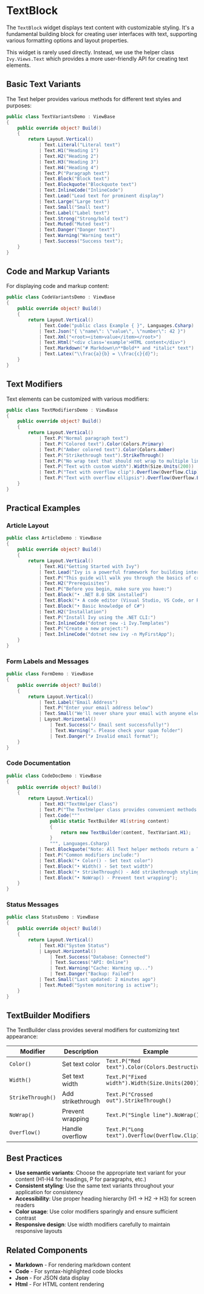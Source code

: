 # TextBlock

The `TextBlock` widget displays text content with customizable styling. It's a fundamental building block for creating user interfaces with text, supporting various formatting options and layout properties.

This widget is rarely used directly. Instead, we use the helper class `Ivy.Views.Text` which provides a more user-friendly API for creating text elements.

## Basic Text Variants

The Text helper provides various methods for different text styles and purposes:

```csharp demo-below ivy-bg
public class TextVariantsDemo : ViewBase
{   
    public override object? Build()
    {
        return Layout.Vertical()
            | Text.Literal("Literal text")
            | Text.H1("Heading 1")
            | Text.H2("Heading 2") 
            | Text.H3("Heading 3")
            | Text.H4("Heading 4")
            | Text.P("Paragraph text")
            | Text.Block("Block text")
            | Text.Blockquote("Blockquote text")
            | Text.InlineCode("InlineCode")
            | Text.Lead("Lead text for prominent display")
            | Text.Large("Large text")
            | Text.Small("Small text")
            | Text.Label("Label text")
            | Text.Strong("Strong/bold text")
            | Text.Muted("Muted text")
            | Text.Danger("Danger text")
            | Text.Warning("Warning text")
            | Text.Success("Success text");
    }
}
```

## Code and Markup Variants

For displaying code and markup content:

```csharp demo-tabs ivy-bg
public class CodeVariantsDemo : ViewBase
{   
    public override object? Build()
    {
        return Layout.Vertical()
            | Text.Code("public class Example { }", Languages.Csharp)
            | Text.Json("{ \"name\": \"value\", \"number\": 42 }")
            | Text.Xml("<root><item>value</item></root>")
            | Text.Html("<div class='example'>HTML content</div>")
            | Text.Markdown("# Markdown\n**Bold** and *italic* text")
            | Text.Latex("\\frac{a}{b} = \\frac{c}{d}");
    }
}
```

## Text Modifiers

Text elements can be customized with various modifiers:

```csharp demo-tabs ivy-bg
public class TextModifiersDemo : ViewBase
{   
    public override object? Build()
    {
        return Layout.Vertical()
            | Text.P("Normal paragraph text")
            | Text.P("Colored text").Color(Colors.Primary)
            | Text.P("Amber colored text").Color(Colors.Amber)
            | Text.P("Strikethrough text").StrikeThrough()
            | Text.P("No wrap text that should not wrap to multiple lines").NoWrap()
            | Text.P("Text with custom width").Width(Size.Units(200))
            | Text.P("Text with overflow clip").Overflow(Overflow.Clip).Width(Size.Units(100))
            | Text.P("Text with overflow ellipsis").Overflow(Overflow.Ellipsis).Width(Size.Units(100));
    }
}
```

## Practical Examples

### Article Layout

```csharp demo-tabs ivy-bg
public class ArticleDemo : ViewBase
{   
    public override object? Build()
    {
        return Layout.Vertical()
            | Text.H1("Getting Started with Ivy")
            | Text.Lead("Ivy is a powerful framework for building interactive web applications with C#.")
            | Text.P("This guide will walk you through the basics of creating your first Ivy application. You'll learn about widgets, layouts, and how to structure your code effectively.")
            | Text.H2("Prerequisites")
            | Text.P("Before you begin, make sure you have:")
            | Text.Block("• .NET 8.0 SDK installed")
            | Text.Block("• A code editor (Visual Studio, VS Code, or Rider)")
            | Text.Block("• Basic knowledge of C#")
            | Text.H2("Installation")
            | Text.P("Install Ivy using the .NET CLI:")
            | Text.InlineCode("dotnet new -i Ivy.Templates")
            | Text.P("Create a new project:")
            | Text.InlineCode("dotnet new ivy -n MyFirstApp");
    }
}
```

### Form Labels and Messages

```csharp demo-tabs
public class FormDemo : ViewBase
{   
    public override object? Build()
    {
        return Layout.Vertical()
            | Text.Label("Email Address")
            | Text.P("Enter your email address below")
            | Text.Small("We'll never share your email with anyone else.")
            | Layout.Horizontal()
                | Text.Success("✓ Email sent successfully!")
                | Text.Warning("⚠ Please check your spam folder")
                | Text.Danger("✗ Invalid email format");
    }
}
```

### Code Documentation

```csharp demo-tabs ivy-bg
public class CodeDocDemo : ViewBase
{   
    public override object? Build()
    {
        return Layout.Vertical()
            | Text.H3("TextHelper Class")
            | Text.P("The TextHelper class provides convenient methods for creating text elements:")
            | Text.Code("""
                public static TextBuilder H1(string content)
                {
                    return new TextBuilder(content, TextVariant.H1);
                }
                """, Languages.Csharp)
            | Text.Blockquote("Note: All Text helper methods return a TextBuilder that supports method chaining for modifiers.")
            | Text.P("Common modifiers include:")
            | Text.Block("• Color() - Set text color")
            | Text.Block("• Width() - Set text width")
            | Text.Block("• StrikeThrough() - Add strikethrough styling")
            | Text.Block("• NoWrap() - Prevent text wrapping");
    }
}
```

### Status Messages

```csharp demo-tabs ivy-bg
public class StatusDemo : ViewBase
{   
    public override object? Build()
    {
        return Layout.Vertical()
            | Text.H3("System Status")
            | Layout.Horizontal()
                | Text.Success("Database: Connected")
                | Text.Success("API: Online")
                | Text.Warning("Cache: Warming up...")
                | Text.Danger("Backup: Failed")
            | Text.Small("Last updated: 2 minutes ago")
            | Text.Muted("System monitoring is active");
    }
}
```

## TextBuilder Modifiers

The TextBuilder class provides several modifiers for customizing text appearance:

| Modifier | Description | Example |
|----------|-------------|---------|
| `Color()` | Set text color | `Text.P("Red text").Color(Colors.Destructive)` |
| `Width()` | Set text width | `Text.P("Fixed width").Width(Size.Units(200))` |
| `StrikeThrough()` | Add strikethrough | `Text.P("Crossed out").StrikeThrough()` |
| `NoWrap()` | Prevent wrapping | `Text.P("Single line").NoWrap()` |
| `Overflow()` | Handle overflow | `Text.P("Long text").Overflow(Overflow.Clip)` |

## Best Practices

- **Use semantic variants**: Choose the appropriate text variant for your content (H1-H4 for headings, P for paragraphs, etc.)
- **Consistent styling**: Use the same text variants throughout your application for consistency
- **Accessibility**: Use proper heading hierarchy (H1 → H2 → H3) for screen readers
- **Color usage**: Use color modifiers sparingly and ensure sufficient contrast
- **Responsive design**: Use width modifiers carefully to maintain responsive layouts

## Related Components

- **Markdown** - For rendering markdown content
- **Code** - For syntax-highlighted code blocks
- **Json** - For JSON data display
- **Html** - For HTML content rendering
